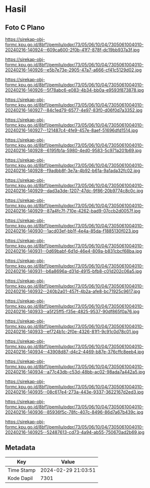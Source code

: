 # Hasil

## Foto C Plano

https://sirekap-obj-formc.kpu.go.id/8bf1/pemilu/pdpr/73/05/06/10/04/7305061004010-20240216-140924--609ca600-2f0b-41f7-878f-dc19bb937a3f.jpg

https://sirekap-obj-formc.kpu.go.id/8bf1/pemilu/pdpr/73/05/06/10/04/7305061004010-20240216-140926--e5b7e73e-2905-47a7-a666-cf41c5129d02.jpg

https://sirekap-obj-formc.kpu.go.id/8bf1/pemilu/pdpr/73/05/06/10/04/7305061004010-20240216-140926--5f78abc6-e083-4b34-bb0a-e9593f873878.jpg

https://sirekap-obj-formc.kpu.go.id/8bf1/pemilu/pdpr/73/05/06/10/04/7305061004010-20240216-140927--84c1ed79-6577-4e97-83f0-d06f0d7a3352.jpg

https://sirekap-obj-formc.kpu.go.id/8bf1/pemilu/pdpr/73/05/06/10/04/7305061004010-20240216-140927--121487c4-4fe9-457e-8aef-51696dfd1514.jpg

https://sirekap-obj-formc.kpu.go.id/8bf1/pemilu/pdpr/73/05/06/10/04/7305061004010-20240216-140928--6195fb1a-5980-4ed0-9583-5c971a201b69.jpg

https://sirekap-obj-formc.kpu.go.id/8bf1/pemilu/pdpr/73/05/06/10/04/7305061004010-20240216-140928--f9adbb8f-3e7a-4b92-b61a-9a1ada32fc02.jpg

https://sirekap-obj-formc.kpu.go.id/8bf1/pemilu/pdpr/73/05/06/10/04/7305061004010-20240216-140929--dad3a3de-1207-47dc-9f86-20b9774c8c0c.jpg

https://sirekap-obj-formc.kpu.go.id/8bf1/pemilu/pdpr/73/05/06/10/04/7305061004010-20240216-140929--87a4fc7f-710e-4262-bad9-07ccb2d0057f.jpg

https://sirekap-obj-formc.kpu.go.id/8bf1/pemilu/pdpr/73/05/06/10/04/7305061004010-20240216-140930--1acd03ef-bb1f-4e4a-85da-f1885130f023.jpg

https://sirekap-obj-formc.kpu.go.id/8bf1/pemilu/pdpr/73/05/06/10/04/7305061004010-20240216-140931--0d69babf-6d1d-46e4-809a-b831cbcf68ba.jpg

https://sirekap-obj-formc.kpu.go.id/8bf1/pemilu/pdpr/73/05/06/10/04/7305061004010-20240216-140931--b6a8696a-d31d-4915-bfb8-c01d202c06a5.jpg

https://sirekap-obj-formc.kpu.go.id/8bf1/pemilu/pdpr/73/05/06/10/04/7305061004010-20240216-140932--240b2a01-457f-4b2a-afe8-bc71925c9617.jpg

https://sirekap-obj-formc.kpu.go.id/8bf1/pemilu/pdpr/73/05/06/10/04/7305061004010-20240216-140933--a5f25ff5-f35e-4825-9537-90df865f0a76.jpg

https://sirekap-obj-formc.kpu.go.id/8bf1/pemilu/pdpr/73/05/06/10/04/7305061004010-20240216-140933--ef724b1c-2f0e-4326-81f1-9c91c0d78c01.jpg

https://sirekap-obj-formc.kpu.go.id/8bf1/pemilu/pdpr/73/05/06/10/04/7305061004010-20240216-140934--43908d87-d4c2-4469-b87e-376cffc8eeb4.jpg

https://sirekap-obj-formc.kpu.go.id/8bf1/pemilu/pdpr/73/05/06/10/04/7305061004010-20240216-140934--a77c43db-c53d-48bb-ac02-98ada7a442a5.jpg

https://sirekap-obj-formc.kpu.go.id/8bf1/pemilu/pdpr/73/05/06/10/04/7305061004010-20240216-140935--08c617e4-273a-443e-9337-3622167d2ed3.jpg

https://sirekap-obj-formc.kpu.go.id/8bf1/pemilu/pdpr/73/05/06/10/04/7305061004010-20240216-140936--85936f5c-78fc-407c-8496-86d7a67b439c.jpg

https://sirekap-obj-formc.kpu.go.id/8bf1/pemilu/pdpr/73/05/06/10/04/7305061004010-20240216-140925--52487613-cd73-4a94-ab55-750670ad2b69.jpg


## Metadata

| Key        | Value               |
| ---------- | ------------------- |
| Time Stamp | 2024-02-29 21:03:51 |
| Kode Dapil | 7301                |




